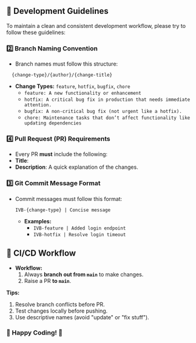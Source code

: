 ## 🔧 Development Guidelines

To maintain a clean and consistent development workflow, please try to follow these guidelines:

### 2️⃣ Branch Naming Convention
- Branch names must follow this structure:

```
  {change-type}/{author}/{change-title}
  ```
  - **Change Types:** `feature`, `hotfix`, `bugfix`, `chore`
    - `feature: A new functionality or enhancement`
    - `hotfix: A critical bug fix in production that needs immediate attention.`
    - `bugfix: A non-critical bug fix (not urgent like a hotfix).`
    - `chore: Maintenance tasks that don’t affect functionality like updating dependencies`


### 4️⃣ Pull Request (PR) Requirements
- Every PR **must** include the following:
 - **Title**: 
 - **Description**: A quick explanation of the changes.

### 3️⃣ Git Commit Message Format
- Commit messages must follow this format:
  ```
  IVB-{change-type} | Concise message
  ```
  - **Examples:**
    - `IVB-feature | Added login endpoint`
    - `IVB-hotfix | Resolve login timeout`


## 🔄 CI/CD Workflow

- **Workflow:**
  1. Always **branch out from `main`** to make changes.
  2. Raise a PR **to `main`**.

**Tips:**
  1. Resolve branch conflicts before PR.
  2. Test changes locally before pushing.
  3. Use descriptive names (avoid "update" or "fix stuff").



### 🎉 Happy Coding! 🚀